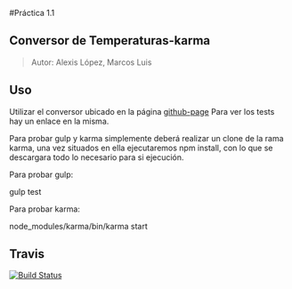 #Práctica 1.1

##  Conversor de Temperaturas-karma

> Autor: Alexis López, Marcos Luis
## Uso

Utilizar el conversor ubicado en la página [github-page](http://alu0100204148.github.io/conversor-karma/)
Para ver los tests hay un enlace en la misma.

Para probar gulp y karma simplemente deberá realizar un clone de la rama karma, una vez situados en ella ejecutaremos npm install, con lo que se descargara todo lo necesario para si ejecución.

Para probar gulp:

  gulp test

Para probar karma:

  node_modules/karma/bin/karma start
  
  
## Travis
[![Build Status](https://travis-ci.org/alu0100204148/conversor-karma.svg)](https://travis-ci.org/alu0100204148/conversor-karma)
